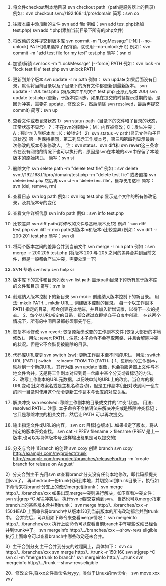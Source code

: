 1. 将文件checkout到本地目录
svn checkout path（path是服务器上的目录）
例如：svn checkout svn://192.168.1.1/pro/domain
简写：svn co

2. 往版本库中添加新的文件
svn add file
例如：svn add test.php(添加test.php)
svn add *.php(添加当前目录下所有的php文件)

3. 将改动的文件提交到版本库
svn commit -m "LogMessage" [-N] [--no-unlock] PATH(如果选择了保持锁，就使用--no-unlock开关)
例如：svn commit -m "add test file for my test" test.php
简写：svn ci

4. 加锁/解锁
svn lock -m "LockMessage" [--force] PATH
例如：svn lock -m "lock test file" test.php
svn unlock PATH

5. 更新到某个版本
svn update -r m path 例如：
svn update 如果后面没有目录，默认将当前目录以及子目录下的所有文件都更新到最新版本。
svn update -r 200 test.php (将版本库中的文件 test.php 还原到版本 200)
svn update test.php (更新，于版本库同步。如果在提交的时候提示过期的话，是因为冲突，需要先 update，修改文件，然后清除 svn resolved，最后再提交 commit)
简写：svn up

6. 查看文件或者目录状态
1）svn status path（目录下的文件和子目录的状态，正常状态不显示）
?：不在svn的控制中；M：内容被修改；C：发生冲突；A：预定加入到版本库；K：被锁定】
2）svn status -v path(显示文件和子目录状态)
第一列保持相同，第二列显示工作版本号，第三和第四列显示最后一次修改的版本号和修改人。
注：svn status、svn diff和 svn revert这三条命令在没有网络的情况下也可以执行的，原因是svn在本地的.svn中保留了本地版本的原始拷贝。
简写：svn st

7. 删除文件
svn delete path -m "delete test fle"
例如：svn delete svn://192.168.1.1/pro/domain/test.php -m "delete test file"
或者直接 svn delete test.php 然后再 svn ci -m 'delete test file‘，推荐使用这种
简写：svn (del, remove, rm)

8. 查看日志
svn log path
例如：svn log test.php 显示这个文件的所有修改记录，及其版本号的变化

9. 查看文件详细信息
svn info path
例如：svn info test.php

10. 比较差异
svn diff path(将修改的文件与基础版本比较)
例如：svn diff test.php
svn diff -r m:n path(对版本m和版本n比较差异)
例如：svn diff -r 200:201 test.php
简写：svn di

11. 将两个版本之间的差异合并到当前文件
svn merge -r m:n path
例如：svn merge -r 200:205 test.php (将版本 200 与 205 之间的差异合并到当前文件，但是一般都会产生冲突，需要处理一下)

12. SVN 帮助
svn help
svn help ci

13. 版本库下的文件和目录列表
svn list path
显示path目录下的所有属于版本库的文件和目录
简写：svn ls

14. 创建纳入版本控制下的新目录
svn mkdir: 创建纳入版本控制下的新目录。
用法:
mkdir PATH...
mkdir URL...
创建版本控制的目录。
每一个以工作副本 PATH 指定的目录，都会创建在本地端，并且加入新增调度，以待下一次的提交。
2、每个以URL指定的目录，都会透过立即提交于仓库中创建。
在这两个情况下，所有的中间目录都必须事先存在。

15. 恢复本地修改
svn revert: 恢复原始未改变的工作副本文件 (恢复大部份的本地修改)。
用法: revert PATH...
注意: 本子命令不会存取网络，并且会解除冲突的状况。但是它不会恢复被删除的目录。

16. 代码库URL变更
svn switch (sw): 更新工作副本至不同的URL。
用法:
switch URL [PATH]
switch --relocate FROM TO [PATH...]
1、更新你的工作副本，映射到一个新的URL，其行为跟 svn update 很像，也会将服务器上文件与本地文件合并。这是将工作副本对应到同一仓库中某个分支或者标记的方法。
2、改写工作副本的URL元数据，以反映单纯的URL上的改变。当仓库的根URL变动(比如方案名或是主机名称变动)，但是工作副本仍旧对映到同一仓库的同一目录时使用这个命令更新工作副本与仓库的对应关系。

17. 解决冲突
svn resolved: 移除工作副本的目录或文件的“冲突”状态。
用法: resolved PATH...
注意: 本子命令不会依语法来解决冲突或是移除冲突标记；它只是移除冲突的相关文件，然后让 PATH 可以再次提交。

18. 输出指定文件或URL的内容。
svn cat 目标[@版本]...如果指定了版本，将从指定的版本开始查找。
svn cat -r PREV filename > filename (PREV 是上一版本,也可以写具体版本号,这样输出结果是可以提交的)

19. 分支与合并
1)Branch 的创建
svn copy 创建 branch
svn copy http://example.com/myproject/trunk http://example.com/myproject/branches/releaseForAug -m 'create branch for release on August'

2）分支合到主干
先用svn st查看branch分支没有任何本地修改，即代码都提交到svn了。
再checkout一份trunk代码到本地，并切换cd到trunk目录下，执行如下命令来将branch分支上的改动merge到trunk：
svn merge http://.../branches/xxx
如果出现merge冲突则进行解决，如下查看冲突文件：
svn st|grep ^C
解决冲突后，执行svn ci提交变动到svn。
当然也可以merge指定branch上的某些版本合并到trunk：
svn merge http://.../branches/xxx -r 150:HEAD
上面命令将branch中从版本150到当前版本的所有改动都合并到trunk中。
合并完后，可以用如下命令来查看merge情况：
svn mergeinfo http://.../branches/xxx
执行上面命令可以查看当前branch中有哪些改动已经合并到trunk中了。
svn mergeinfo http://.../branches/xxx --show-revs eligible
执行上面命令可以查看branch中哪些改动还未合并。

3）主干合到分支
 主干合并到分支的过程同上，具体如下：
 svn co http://.../branches/xxx
 svn merge http://.../trunk -r 150:160
 svn st|grep ^C
 svn ci -m "merge trunk to branch"
 svn mergeinfo http://.../trunk
 svn mergeinfo http://.../trunk --show-revs eligible

20、修改文件,将xxx文件重命名为yyy，类似于Linux的mv命令。
svn move xxx yyy

